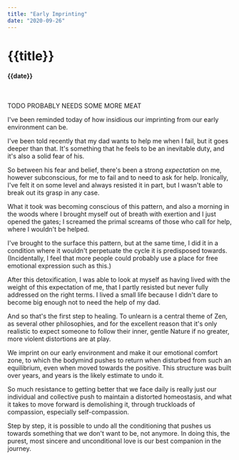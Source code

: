 ```yaml
---
title: "Early Imprinting"
date: "2020-09-26"
---
```

# {{title}}

#### {{date}}

<br>

TODO PROBABLY NEEDS SOME MORE MEAT

I've been reminded today of how insidious our imprinting from our early environment can be.

I've been told recently that my dad wants to help me when I fail, but it goes deeper than that. It's something that he feels to be an inevitable duty, and it's also a solid fear of his.

So between his fear and belief, there's been a strong *expectation* on me, however subconscious, for me to fail and to need to ask for help. Ironically, I've felt it on some level and always resisted it in part, but I wasn't able to break out its grasp in any case.

What it took was becoming conscious of this pattern, and also a morning in the woods where I brought myself out of breath with exertion and I just opened the gates; I screamed the primal screams of those who call for help, where I wouldn't be helped.

I've brought to the surface this pattern, but at the same time, I did it in a condition where it wouldn't perpetuate the cycle it is predisposed towards. (Incidentally, I feel that more people could probably use a place for free emotional expression such as this.)

After this detoxification, I was able to look at myself as having lived with the weight of this expectation of me, that I partly resisted but never fully addressed on the right terms. I lived a small life because I didn't dare to become big enough not to need the help of my dad.

And so that's the first step to healing. To unlearn is a central theme of Zen, as several other philosophies, and for the excellent reason that it's only realistic to expect someone to follow their inner, gentle Nature if no greater, more violent distortions are at play.

We imprint on our early environment and make it our emotional comfort zone, to which the bodymind pushes to return when disturbed from such an equilibrium, even when moved towards the positive. This structure was built over years, and years is the likely estimate to undo it.

So much resistance to getting better that we face daily is really just our individual and collective push to maintain a distorted homeostasis, and what it takes to move forward is demolishing it, through truckloads of compassion, especially self-compassion.

Step by step, it is possible to undo all the conditioning that pushes us towards something that we don't want to be, not anymore. In doing this, the purest, most sincere and unconditional love is our best companion in the journey.